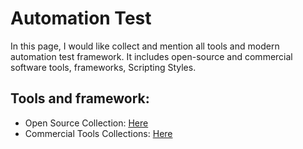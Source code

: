 # Automation Test
In this page, I would like collect and mention all tools and modern automation test framework. It includes open-source and commercial software tools, frameworks, Scripting Styles.

## Tools and framework:

- Open Source Collection: [Here](./open_source_collect.md)
- Commercial Tools Collections:  [Here](./commercial_collect.md)
